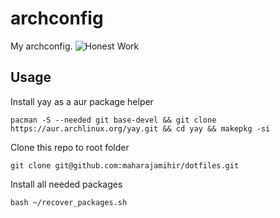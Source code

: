 # archconfig
My archconfig.
![Honest Work](https://i.kym-cdn.com/entries/icons/original/000/028/021/work.jpg)

## Usage 

Install yay as a aur package helper

``` shell
pacman -S --needed git base-devel && git clone https://aur.archlinux.org/yay.git && cd yay && makepkg -si
```

Clone this repo to root folder
```shell
git clone git@github.com:maharajamihir/dotfiles.git
```

Install all needed packages

``` shell
bash ~/recover_packages.sh
```
